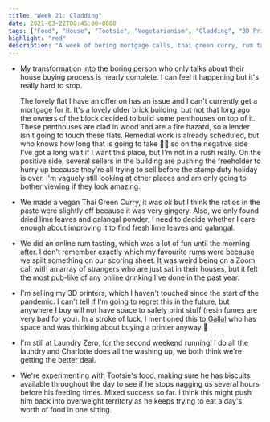 ```yaml
---
title: "Week 21: Cladding"
date: 2021-03-22T08:45:00+0000
tags: ["Food", "House", "Tootsie", "Vegetarianism", "Cladding", "3D Printing"]
highlight: "red"
description: "A week of boring mortgage calls, thai green curry, rum tasting with strangers, and a food-obsessed cat."
---
```


  * My transformation into the boring person who only talks about their house buying process is nearly complete. I can feel it happening but it's really hard to stop.
  
    The lovely flat I have an offer on has an issue and I can't currently get a mortgage for it. It's a lovely older brick building, but not that long ago the owners of the block decided to build some penthouses on top of it. These penthouses are clad in wood and are a fire hazard, so a lender isn't going to touch these flats. Remedial work is already scheduled, but who knows how long that is going to take 🤷‍♂️ so on the negative side I've got a long wait if I want this place, but I'm not in a rush really. On the positive side, several sellers in the building are pushing the freeholder to hurry up because they're all trying to sell before the stamp duty holiday is over. I'm vaguely still looking at other places and am only going to bother viewing if they look amazing.

  * We made a vegan Thai Green Curry, it was _ok_ but I think the ratios in the paste were slightly off because it was very gingery. Also, we only found dried lime leaves and galangal powder; I need to decide whether I care enough about improving it to find fresh lime leaves and galangal.

  * We did an online rum tasting, which was a lot of fun until the morning after. I don't remember exactly which my favourite rums were because we spilt something on our scoring sheet. It was weird being on a Zoom call with an array of strangers who are just sat in their houses, but it felt the most pub-like of any online drinking I've done in the past year.

  * I'm selling my 3D printers, which I haven't touched since the start of the pandemic. I can't tell if I'm going to regret this in the future, but anywhere I buy will not have space to safely print stuff (resin fumes are very bad for you). In a stroke of luck, I mentioned this to [Gallal](https://twitter.com/gallal_sharaf) who has space and was thinking about buying a printer anyway 🎉

  * I'm still at Laundry Zero, for the second weekend running! I do all the laundry and Charlotte does all the washing up, we both think we're getting the better deal.

  * We're experimenting with Tootsie's food, making sure he has biscuits available throughout the day to see if he stops nagging us several hours before his feeding times. Mixed success so far. I think this might push him back into overweight territory as he keeps trying to eat a day's worth of food in one sitting.
